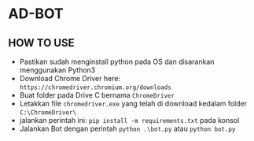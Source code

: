 # AD-BOT

## HOW TO USE
- Pastikan sudah menginstall python pada OS dan disarankan menggunakan Python3
- Download Chrome Driver here: ```https://chromedriver.chromium.org/downloads```
- Buat folder pada Drive C bernama ```ChromeDriver```
- Letakkan file ```chromedriver.exe``` yang telah di download kedalam folder ```C:\ChromeDriver\```
- jalankan perintah ini: ```pip install -m requirements.txt``` pada konsol
- Jalankan Bot dengan perintah ```python .\bot.py``` atau ```python bot.py```
